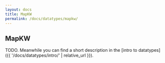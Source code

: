 ```yaml
---
layout: docs
title: MapKW
permalink: /docs/datatypes/mapkw/
---
```


## MapKW

TODO. Meanwhile you can find a short description in the [intro to datatypes]({{ '/docs/datatypes/intro/' | relative_url }}).

